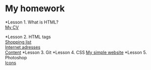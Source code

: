 <h1> My homework</h1>

*Lesson 1. What is HTML? <br />
 <a href="https://irynailliukhina.github.io/homework1/cven.html" target="_blank">My CV</a>
 
*Lesson 2. HTML tags <br/>
<a href="https://irynailliukhina.github.io/homework2/shopping_list.html" target="_blank">
Shopping list</a> <br />
<a href="https://irynailliukhina.github.io/homework2/internet_adresses.html" target="_blank">
            Internet adresses</a> <br />
<a href="https://irynailliukhina.github.io/homework2/content.html" target="_blank">
            Content</a></li>
*Lesson 3. Git
*Lesson 4. CSS </li>
   <a href="https://irynailliukhina.github.io/hw4/index.html" target="_blank">
            My simple website</a>
*Lesson 5. Photoshop <br>
   <a href= "https://irynailliukhina.github.io/hw5/index.html">Icons</a>
   
            
 
